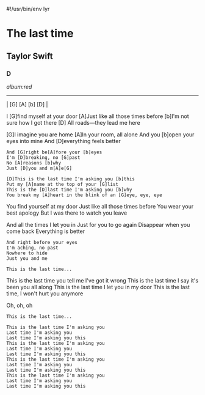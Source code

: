 #!/usr/bin/env lyr
# The last time
## Taylor Swift
### D

*album:red*

---

| [G] [A] [b] [D] |

I [G]find myself at your door
[A]Just like all those times before
[b]I'm not sure how I got there
[D] All roads—they lead me here

[G]I imagine you are home
[A]In your room, all alone
And you [b]open your eyes into mine
And [D]everything feels better

    And [G]right be[A]fore your [b]eyes
    I'm [D]breaking, no [G]past
    No [A]reasons [b]why
    Just [D]you and m[A]e[G]

    [D]This is the last time I'm asking you [b]this
    Put my [A]name at the top of your [G]list
    This is the [D]last time I'm asking you [b]why
    You break my [A]heart in the blink of an [G]eye, eye, eye

You find yourself at my door
Just like all those times before
You wear your best apology
But I was there to watch you leave

And all the times I let you in
Just for you to go again
Disappear when you come back
Everything is better

    And right before your eyes
    I'm aching, no past
    Nowhere to hide
    Just you and me

    This is the last time...

This is the last time you tell me I've got it wrong
This is the last time I say it's been you all along
This is the last time I let you in my door
This is the last time, I won't hurt you anymore

Oh, oh, oh

    This is the last time...

    This is the last time I'm asking you
    Last time I'm asking you
    Last time I'm asking you this
    This is the last time I'm asking you
    Last time I'm asking you
    Last time I'm asking you this
    This is the last time I'm asking you
    Last time I'm asking you
    Last time I'm asking you this
    This is the last time I'm asking you
    Last time I'm asking you
    Last time I'm asking you this